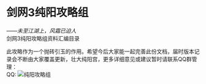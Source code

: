 # 剑网3纯阳攻略组
_——未至江湖上，风霜已迫人_  
剑网3纯阳攻略组资料汇编目录  


此攻略作为一个抛砖引玉的作用。希望今后大家能一起完善此份文档，届时版本记录会不断由大家覆盖更新，壮大纯阳宫，更多详细意见或建议暂时请联系QQ群管理：  
QQ:
![纯阳攻略组](url "https://raw.githubusercontent.com/F1shZ/jx3cypfu/main/qc-basic-study/img/纯阳攻略组.jpg")
